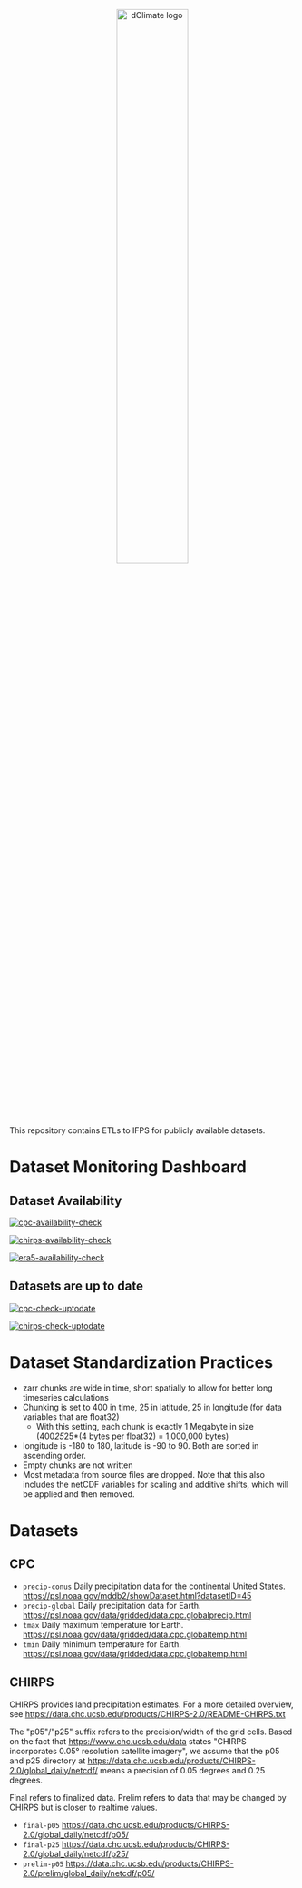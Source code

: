 <p align="center">
<a href="https://dclimate.net/" target="_blank" rel="noopener noreferrer">
<img width="50%" src="https://user-images.githubusercontent.com/41392423/173133333-79ef15d0-6671-4be3-ac97-457344e9e958.svg" alt="dClimate logo">
</a>
</p>

This repository contains ETLs to IFPS for publicly available datasets.

# Dataset Monitoring Dashboard
## Dataset Availability
[![cpc-availability-check](https://github.com/dClimate/etl-scripts/actions/workflows/cpc-availablity-check.yaml/badge.svg)](https://github.com/dClimate/etl-scripts/actions/workflows/cpc-availablity-check.yaml)

[![chirps-availability-check](https://github.com/dClimate/etl-scripts/actions/workflows/chirps-availability-check.yaml/badge.svg)](https://github.com/dClimate/etl-scripts/actions/workflows/chirps-availability-check.yaml)

[![era5-availability-check](https://github.com/dClimate/etl-scripts/actions/workflows/era5-availability-check.yaml/badge.svg)](https://github.com/dClimate/etl-scripts/actions/workflows/era5-availability-check.yaml)

## Datasets are up to date
[![cpc-check-uptodate](https://github.com/dClimate/etl-scripts/actions/workflows/cpc-check-uptodate.yaml/badge.svg)](https://github.com/dClimate/etl-scripts/actions/workflows/cpc-check-uptodate.yaml)

[![chirps-check-uptodate](https://github.com/dClimate/etl-scripts/actions/workflows/chirps-check-uptodate.yaml/badge.svg)](https://github.com/dClimate/etl-scripts/actions/workflows/chirps-check-uptodate.yaml)

# Dataset Standardization Practices
+ zarr chunks are wide in time, short spatially to allow for better long timeseries calculations
+ Chunking is set to 400 in time, 25 in latitude, 25 in longitude (for data variables that are float32)
  + With this setting, each chunk is exactly 1 Megabyte in size (400*25*25*(4 bytes per float32) = 1,000,000 bytes)
+ longitude is -180 to 180, latitude is -90 to 90. Both are sorted in ascending order.
+ Empty chunks are not written
+ Most metadata from source files are dropped. Note that this also includes the netCDF variables for scaling and additive shifts, which will be applied and then removed.

# Datasets

## CPC
+ `precip-conus` Daily precipitation data for the continental United States. https://psl.noaa.gov/mddb2/showDataset.html?datasetID=45
+ `precip-global` Daily precipitation data for Earth. https://psl.noaa.gov/data/gridded/data.cpc.globalprecip.html
+ `tmax` Daily maximum temperature for Earth. https://psl.noaa.gov/data/gridded/data.cpc.globaltemp.html
+ `tmin` Daily minimum temperature for Earth. https://psl.noaa.gov/data/gridded/data.cpc.globaltemp.html

## CHIRPS
CHIRPS provides land precipitation estimates. For a more detailed overview, see https://data.chc.ucsb.edu/products/CHIRPS-2.0/README-CHIRPS.txt

The "p05"/"p25" suffix refers to the precision/width of the grid cells. Based on the fact that https://www.chc.ucsb.edu/data states "CHIRPS incorporates 0.05° resolution satellite imagery", we assume that the p05 and p25 directory at https://data.chc.ucsb.edu/products/CHIRPS-2.0/global_daily/netcdf/ means a precision of 0.05 degrees and 0.25 degrees.

Final refers to finalized data. Prelim refers to data that may be changed by CHIRPS but is closer to realtime values.

+ `final-p05` https://data.chc.ucsb.edu/products/CHIRPS-2.0/global_daily/netcdf/p05/
+ `final-p25` https://data.chc.ucsb.edu/products/CHIRPS-2.0/global_daily/netcdf/p25/
+ `prelim-p05` https://data.chc.ucsb.edu/products/CHIRPS-2.0/prelim/global_daily/netcdf/p05/
